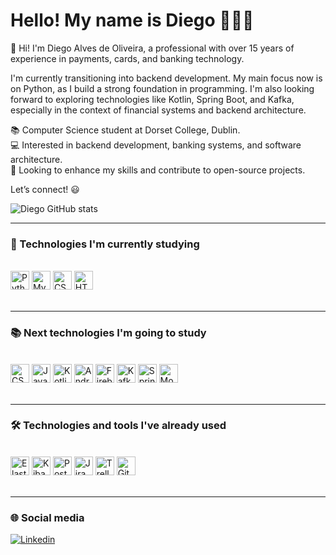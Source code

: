 # Hello! My name is Diego 🙋🏻‍♂️

👋 Hi! I'm Diego Alves de Oliveira, a professional with over 15 years of experience in payments, cards, and banking technology.

I'm currently transitioning into backend development. My main focus now is on Python, as I build a strong foundation in programming.
I'm also looking forward to exploring technologies like Kotlin, Spring Boot, and Kafka, especially in the context of financial systems and backend architecture.

📚 Computer Science student at Dorset College, Dublin.  
💻 Interested in backend development, banking systems, and software architecture.  
🚀 Looking to enhance my skills and contribute to open-source projects.

Let’s connect! 😃

![Diego GitHub stats](https://github-readme-stats.vercel.app/api?username=DiegoAlvesOL&show_icons=true&theme=tokyonight)

---

### 📝 Technologies I'm currently studying

<div style="display: inline_block"><br/>
  <img alt="Python" height="30" src="https://img.shields.io/badge/python-3670A0?style=for-the-badge&logo=python&logoColor=ffdd54"/>
  <img alt="MySQL" height="30" src="https://img.shields.io/badge/mysql-4479A1.svg?style=for-the-badge&logo=mysql&logoColor=white"/>
  <img alt="CSharp" height="30" src="https://img.shields.io/badge/C%23-239120.svg?style=for-the-badge&logo=csharp&logoColor=white"/>
  <img alt="HTML5" height="30" src="https://img.shields.io/badge/html5-%23E34F26.svg?style=for-the-badge&logo=html5&logoColor=white"/>
</div><br/>

---

### 📚 Next technologies I'm going to study

<div style="display: inline_block"><br/>
  <img alt="CSS3" height="30" src="https://img.shields.io/badge/css3-%231572B6.svg?style=for-the-badge&logo=css3&logoColor=white"/>
  <img alt="JavaScript" height="30" src="https://img.shields.io/badge/javascript-%23323330.svg?style=for-the-badge&logo=javascript&logoColor=%23F7DF1E"/>
  <img alt="Kotlin" height="30" src="https://img.shields.io/badge/Kotlin-0095D5?&style=for-the-badge&logo=kotlin&logoColor=white"/>
  <img alt="Android" height="30" src="https://img.shields.io/badge/Android-3DDC84?style=for-the-badge&logo=android&logoColor=white"/>
  <img alt="Firebase" height="30" src="https://img.shields.io/badge/firebase-a08021?style=for-the-badge&logo=firebase&logoColor=ffcd34"/>
  <img alt="Kafka" height="30" src="https://img.shields.io/badge/Apache%20Kafka-231F20?logo=apachekafka&logoColor=fff&style=for-the-badge"/>
  <img alt="SpringBoot" height="30" src="https://img.shields.io/badge/spring-%236DB33F.svg?style=for-the-badge&logo=spring&logoColor=white"/>
  <img alt="MongoDB" height="30" src="https://img.shields.io/badge/MongoDB-47A248?logo=mongodb&logoColor=fff&style=for-the-badge"/>
</div><br/>

---

### 🛠️ Technologies and tools I've already used

<div style="display: inline_block"><br/>
  <img alt="ElasticSearch" height="30" src="https://img.shields.io/badge/-ElasticSearch-005571?style=for-the-badge&logo=elasticsearch"/>
  <img alt="Kibana" height="30" src="https://img.shields.io/badge/Kibana-005571?style=for-the-badge&logo=Kibana&logoColor=white"/>
  <img alt="Postman" height="30" src="https://img.shields.io/badge/Postman-FF6C37?style=for-the-badge&logo=postman&logoColor=white"/>
  <img alt="Jira" height="30" src="https://img.shields.io/badge/jira-%230A0FFF.svg?style=for-the-badge&logo=jira&logoColor=white"/>
  <img alt="Trello" height="30" src="https://img.shields.io/badge/Trello-0052CC?style=for-the-badge&logo=trello&logoColor=white"/>
  <img alt="Git" height="30" src="https://img.shields.io/badge/git-%23F05033.svg?style=for-the-badge&logo=git&logoColor=white"/>
</div><br/>

---

### 🌐 Social media

[![Linkedin](https://img.shields.io/badge/LinkedIn-0077B5?style=for-the-badge&logo=linkedin&logoColor=white)](https://www.linkedin.com/in/diego-alves-de-oliveira-1396a921a/)
